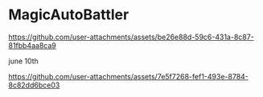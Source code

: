 # MagicAutoBattler



https://github.com/user-attachments/assets/be26e88d-59c6-431a-8c87-81fbb4aa8ca9

june 10th




https://github.com/user-attachments/assets/7e5f7268-fef1-493e-8784-8c82dd6bce03

